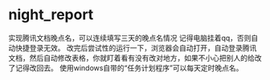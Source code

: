 # night_report
实现腾讯文档晚点名，可以连续填写三天的晚点名情况
记得电脑挂着qq，否则自动快捷登录无效。
改完后尝试性的运行一下，浏览器会自动打开，自动登录腾讯文档，然后自动修改表格，你就盯着看有没有改对地方，如果不小心把别人的给改了记得改回去。
使用windows自带的“任务计划程序”可以每天定时晚点名。
